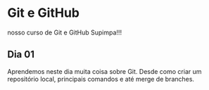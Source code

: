 # Git e GitHub

nosso curso de Git e GitHub Supimpa!!!

## Dia 01

Aprendemos neste dia muita coisa sobre Git. Desde como criar um repositório local, principais comandos e até merge de branches.